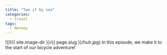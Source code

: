 ```yaml
---
title: "Two if by sea"
categories:
  - travel
tags:
  - Norway
---
```

![]({{ site.image-dir }}/{{ page.slug }}/huh.jpg)
In this episode, we make it to the start of our bicycle adventure!

##